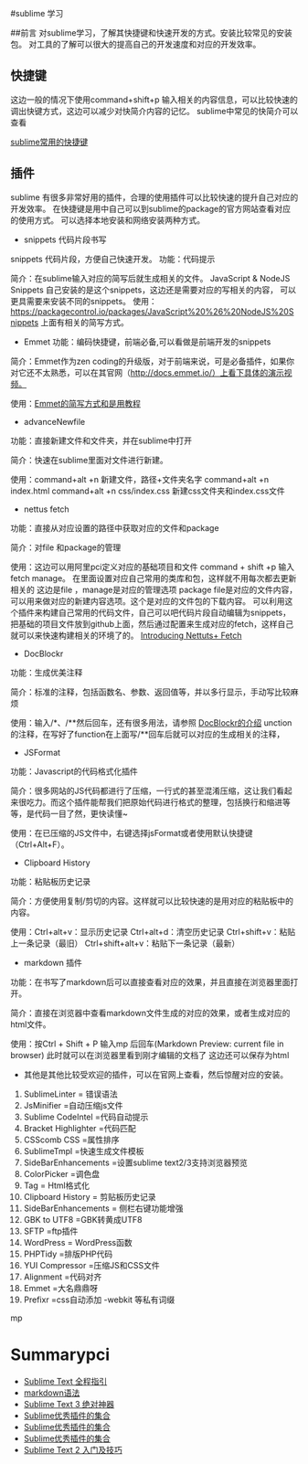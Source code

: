 #sublime 学习

##前言
对sublime学习，了解其快捷键和快速开发的方式。安装比较常见的安装包。
对工具的了解可以很大的提高自己的开发速度和对应的开发效率。


## 快捷键 
这边一般的情况下使用command+shift+p 输入相关的内容信息，可以比较快速的调出快键方式，这边可以减少对快简介内容的记忆。
sublime中常见的快简介可以查看

[sublime常用的快捷键](http://jingyan.baidu.com/article/59a015e3a4340bf7948865d2.html)


## 插件 
sublime 有很多非常好用的插件，合理的使用插件可以比较快速的提升自己对应的开发效率。
在快捷键是用中自己可以到sublime的package的官方网站查看对应的使用方式。
可以选择本地安装和网络安装两种方式。

- snippets 代码片段书写

snippets 代码片段，方便自己快速开发。
功能：代码提示

简介：在sublime输入对应的简写后就生成相关的文件。
JavaScript & NodeJS Snippets 自己安装的是这个snippets，这边还是需要对应的写相关的内容，
可以更具需要来安装不同的snippets。
使用：https://packagecontrol.io/packages/JavaScript%20%26%20NodeJS%20Snippets
上面有相关的简写方式。


-  Emmet
功能：编码快捷键，前端必备,可以看做是前端开发的snippets

简介：Emmet作为zen coding的升级版，对于前端来说，可是必备插件，如果你对它还不太熟悉，可以在其官网（http://docs.emmet.io/）上看下具体的演示视频。

使用：[Emmet的简写方式和是用教程](http://docs.emmet.io/cheat-sheet/)


- advanceNewfile

功能：直接新建文件和文件夹，并在sublime中打开

简介：快速在sublime里面对文件进行新建。

使用：command+alt +n 新建文件，路径+文件夹名字
command+alt +n  index.html 
command+alt +n  css/index.css  新建css文件夹和index.css文件


- nettus fetch  

功能：直接从对应设置的路径中获取对应的文件和package

简介：对file 和package的管理

使用：这边可以用阿里pci定义对应的基础项目和文件
command + shift +p 输入 fetch manage。
在里面设置对应自己常用的类库和包，这样就不用每次都去更新相关的
这边是file ，manage是对应的管理选项
package file是对应的文件内容，可以用来做对应的新建内容选项。这个是对应的文件包的下载内容。
可以利用这个插件来构建自己常用的代码文件，自己可以吧代码片段自动编辑为snippets，把基础的项目文件放到github上面，然后通过配置来生成对应的fetch，这样自己就可以来快速构建相关的环境了的。
[Introducing Nettuts+ Fetch](http://code.tutsplus.com/articles/introducing-nettuts-fetch--net-23490)


- Doc​Blockr

功能：生成优美注释

简介：标准的注释，包括函数名、参数、返回值等，并以多行显示，手动写比较麻烦

使用：输入/*、/**然后回车，还有很多用法，请参照
[DocBlockr的介绍](https://sublime.wbond.net/packages/DocBlockr)
unction的注释，在写好了function在上面写/**回车后就可以对应的生成相关的注释，


- JSFormat

功能：Javascript的代码格式化插件

简介：很多网站的JS代码都进行了压缩，一行式的甚至混淆压缩，这让我们看起来很吃力。而这个插件能帮我们把原始代码进行格式的整理，包括换行和缩进等等，是代码一目了然，更快读懂~

使用：在已压缩的JS文件中，右键选择jsFormat或者使用默认快捷键（Ctrl+Alt+F）。


-  Clipboard History

功能：粘贴板历史记录

简介：方便使用复制/剪切的内容。这样就可以比较快速的是用对应的粘贴板中的内容。

使用：Ctrl+alt+v：显示历史记录
Ctrl+alt+d：清空历史记录
Ctrl+shift+v：粘贴上一条记录（最旧）
Ctrl+shift+alt+v：粘贴下一条记录（最新）


-  markdown 插件

功能：在书写了markdown后可以直接查看对应的效果，并且直接在浏览器里面打开。

简介：直接在浏览器中查看markdown文件生成的对应的效果，或者生成对应的html文件。

使用：按Ctrl + Shift + P
输入mp 后回车(Markdown Preview: current file in browser)
此时就可以在浏览器里看到刚才编辑的文档了
这边还可以保存为html




- 其他是其他比较受欢迎的插件，可以在官网上查看，然后惊醒对应的安装。 

1. SublimeLinter = 错误语法
1. JsMinifier =自动压缩js文件
1. Sublime CodeIntel =代码自动提示
1. Bracket Highlighter =代码匹配
1. CSScomb CSS =属性排序
1. SublimeTmpl =快速生成文件模板
1. SideBarEnhancements =设置sublime text2/3支持浏览器预览
1. ColorPicker =调色盘
1. Tag = Html格式化
1. Clipboard History = 剪贴板历史记录
1. SideBarEnhancements = 侧栏右键功能增强
1. GBK to UTF8 =GBK转黄成UTF8
1. SFTP =ftp插件
1. WordPress = WordPress函数
1. PHPTidy =排版PHP代码
1. YUI Compressor =压缩JS和CSS文件
1. Alignment =代码对齐
1. Emmet =大名鼎鼎呀
1. Prefixr =css自动添加 -webkit 等私有词缀

mp


# Summarypci
* [Sublime Text 全程指引](http://www.cnblogs.com/figure9/p/sublime-text-complete-guide.html)
* [markdown语法](http://www.zhihu.com/question/24896283)
* [Sublime Text 3 绝对神器](http://www.cnblogs.com/bananaplan/p/Sublime-Text-3-Powerful.html)
* [Sublime优秀插件的集合](http://www.xuanfengge.com/practical-collection-of-sublime-plug-in.html)
* [Sublime优秀插件的集合](http://www.zhihu.com/question/24896283)
* [Sublime优秀插件的集合](http://www.zhihu.com/question/19976788)
* [Sublime Text 2 入门及技巧](http://lucifr.com/2011/08/31/sublime-text-2-tricks-and-tips/)






